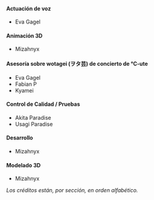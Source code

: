 #### Actuación de voz

- Eva Gagel

#### Animación 3D

- Mizahnyx

#### Asesoría sobre wotagei (ヲタ芸) de concierto de °C-ute

- Eva Gagel
- Fabian P
- Kyamei

#### Control de Calidad / Pruebas

- Akita Paradise
- Usagi Paradise

#### Desarrollo

- Mizahnyx

#### Modelado 3D

- Mizahnyx

*Los créditos están, por sección, en orden alfabético.*

